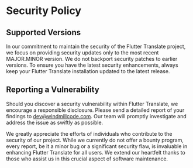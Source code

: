 # Security Policy

## Supported Versions

In our commitment to maintain the security of the Flutter Translate project, we focus on providing security updates only to the most recent MAJOR.MINOR version. We do not backport security patches to earlier versions. To ensure you have the latest security enhancements, always keep your Flutter Translate installation updated to the latest release.

## Reporting a Vulnerability

Should you discover a security vulnerability within Flutter Translate, we encourage a responsible disclosure. Please send a detailed report of your findings to dev@windmillcode.com. Our team will promptly investigate and address the issue as swiftly as possible.

We greatly appreciate the efforts of individuals who contribute to the security of our project. While we currently do not offer a bounty program, every report, be it a minor bug or a significant security flaw, is invaluable in enhancing Flutter Translate for all users. We extend our heartfelt thanks to those who assist us in this crucial aspect of software maintenance.
